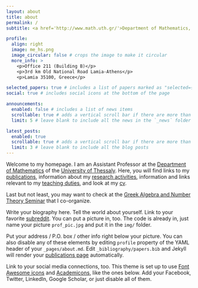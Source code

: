 ```yaml
---
layout: about
title: about
permalink: /
subtitle: <a href='http://www.math.uth.gr/'>Department of Mathematics, University of Thessaly</a>. Address. Contacts. Motto. Etc.

profile:
  align: right
  image: me_hs.png
  image_circular: false # crops the image to make it circular
  more_info: >
    <p>Office 211 (Building B)</p>
    <p>3rd km Old National Road Lamia-Athens</p>
    <p>Lamia 35100, Greece</p>

selected_papers: true # includes a list of papers marked as "selected={true}"
social: true # includes social icons at the bottom of the page

announcements:
  enabled: false # includes a list of news items
  scrollable: true # adds a vertical scroll bar if there are more than 3 news items
  limit: 5 # leave blank to include all the news in the `_news` folder

latest_posts:
  enabled: true
  scrollable: true # adds a vertical scroll bar if there are more than 3 new posts items
  limit: 3 # leave blank to include all the blog posts
---
```


Welcome to my homepage. I am an Assistant Professor at the [Department of Mathematics](http://www.math.uth.gr/) of the [University of Thessaly](http://www.uth.gr/). Here, you will find links to my [publications](/al-folio/publications/), information about my [research activities](/ai-folio/research), information and links relevant to my [teaching duties](/al-folio/teaching/), and look at my [cv](/al-folio/cv/).

Last but not least, you may want to check at the [Greek Algebra and Number Theory Seminar](https://sites.google.com/view/gantseminar) that I co-organize.

Write your biography here. Tell the world about yourself. Link to your favorite [subreddit](http://reddit.com). You can put a picture in, too. The code is already in, just name your picture `prof_pic.jpg` and put it in the `img/` folder.

Put your address / P.O. box / other info right below your picture. You can also disable any of these elements by editing `profile` property of the YAML header of your `_pages/about.md`. Edit `_bibliography/papers.bib` and Jekyll will render your [publications page](/al-folio/publications/) automatically.

Link to your social media connections, too. This theme is set up to use [Font Awesome icons](https://fontawesome.com/) and [Academicons](https://jpswalsh.github.io/academicons/), like the ones below. Add your Facebook, Twitter, LinkedIn, Google Scholar, or just disable all of them.
